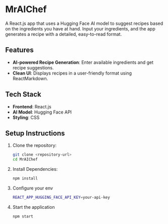 # MrAIChef

A React.js app that uses a Hugging Face AI model to suggest recipes based on the ingredients you have at hand. Input your ingredients, and the app generates a recipe with a detailed, easy-to-read format.

## Features

- **AI-powered Recipe Generation**: Enter available ingredients and get recipe suggestions.
- **Clean UI**: Displays recipes in a user-friendly format using ReactMarkdown.

## Tech Stack

- **Frontend**: React.js
- **AI Model**: Hugging Face API
- **Styling**: CSS

## Setup Instructions

1. Clone the repository:
   ```bash
   git clone <repository-url>
   cd MrAIChef
2. Install Dependencies:
   ```bash
   npm install
3. Configure your env
   ```bash
   REACT_APP_HUGGING_FACE_API_KEY=your-api-key
4. Start the application
   ```bash
   npm start
